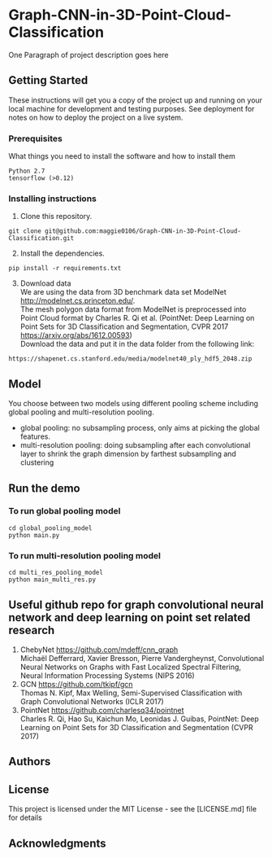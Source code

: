 # Graph-CNN-in-3D-Point-Cloud-Classification

One Paragraph of project description goes here

## Getting Started

These instructions will get you a copy of the project up and running on your local machine for development and testing purposes. See deployment for notes on how to deploy the project on a live system.

### Prerequisites

What things you need to install the software and how to install them

```
Python 2.7
tensorflow (>0.12)
```
### Installing instructions

1. Clone this repository.

```
git clone git@github.com:maggie0106/Graph-CNN-in-3D-Point-Cloud-Classification.git
```
2. Install the dependencies.

```
pip install -r requirements.txt
```
3. Download data       
We are using the data from 3D benchmark data set ModelNet http://modelnet.cs.princeton.edu/.     
The mesh polygon data format from ModelNet is preprocessed into Point Cloud format by  Charles R. Qi et al. (PointNet: Deep Learning on Point Sets for 3D Classification and Segmentation, CVPR 2017 https://arxiv.org/abs/1612.00593)   
Download the data and put it in the data folder from the following link: 
```
https://shapenet.cs.stanford.edu/media/modelnet40_ply_hdf5_2048.zip 
```
## Model
You choose between two models using different pooling scheme including global pooling and multi-resolution pooling.
* global pooling: no subsampling process, only aims at picking the global features.
* multi-resolution pooling: doing subsampling after each convolutional layer to shrink the graph dimension by farthest subsampling and clustering

## Run the demo
### To run global pooling model
```
cd global_pooling_model
python main.py
```
### To run multi-resolution pooling model
```
cd multi_res_pooling_model	
python main_multi_res.py	
```
## Useful github repo for graph convolutional neural network and deep learning on point set related research
1. ChebyNet https://github.com/mdeff/cnn_graph     
Michaël Defferrard, Xavier Bresson, Pierre Vandergheynst, Convolutional Neural Networks on Graphs with Fast Localized Spectral Filtering, Neural Information Processing Systems (NIPS 2016)
2. GCN https://github.com/tkipf/gcn       
Thomas N. Kipf, Max Welling, Semi-Supervised Classification with Graph Convolutional Networks (ICLR 2017)
3. PointNet https://github.com/charlesq34/pointnet    
Charles R. Qi, Hao Su, Kaichun Mo, Leonidas J. Guibas, PointNet: Deep Learning on Point Sets for 3D Classification and Segmentation (CVPR 2017)


## Authors

## License

This project is licensed under the MIT License - see the [LICENSE.md] file for details

## Acknowledgments


